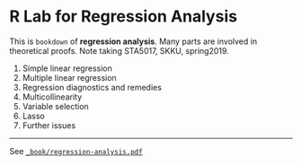 # R Lab for Regression Analysis

This is `bookdown` of **regression analysis**. Many parts are involved in theoretical proofs. Note taking STA5017, SKKU, spring2019.

1. Simple linear regression
2. Multiple linear regression
3. Regression diagnostics and remedies
4. Multicollinearity
5. Variable selection
6. Lasso
7. Further issues

***

See [`_book/regression-analysis.pdf`](https://github.com/ygeunkim/regression-analysis/blob/master/_book/regression-analysis.pdf)
